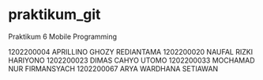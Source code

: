# praktikum_git
Praktikum 6 Mobile Programming

1202200004 APRILLINO GHOZY REDIANTAMA
1202200020 NAUFAL RIZKI HARIYONO
1202200023 DIMAS CAHYO UTOMO
1202200033 MOCHAMAD NUR FIRMANSYACH
1202200067 ARYA WARDHANA SETIAWAN
